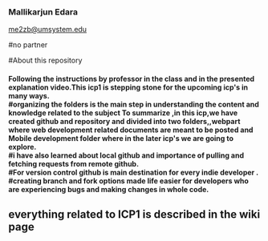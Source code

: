 
### Mallikarjun Edara
me2zb@umsystem.edu

#no partner </br>

#About this repository </br>
<h4>Following the instructions by professor in the class and in the presented explanation video.This icp1 is stepping stone for the upcoming icp's in many ways.</br>
#organizing the folders is the main step in understanding the content and knowledge related to the subject
To summarize ,in this icp,we have created github and repository and divided into two folders,,webpart where web development related documents are meant to be posted and Mobile development folder where in the later icp's we are going to explore.</br>
#i have also learned about local github and importance of pulling and fetching requests from remote github.</br>
#For version control github is main destination for every indie developer .</br>
#creating branch and fork options made life easier for developers who are experiencing bugs and making changes in whole code.</br>
<h2>everything related to ICP1 is described in the wiki page
